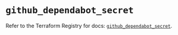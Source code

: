 # `github_dependabot_secret`

Refer to the Terraform Registry for docs: [`github_dependabot_secret`](https://registry.terraform.io/providers/integrations/github/6.7.1/docs/resources/dependabot_secret).
